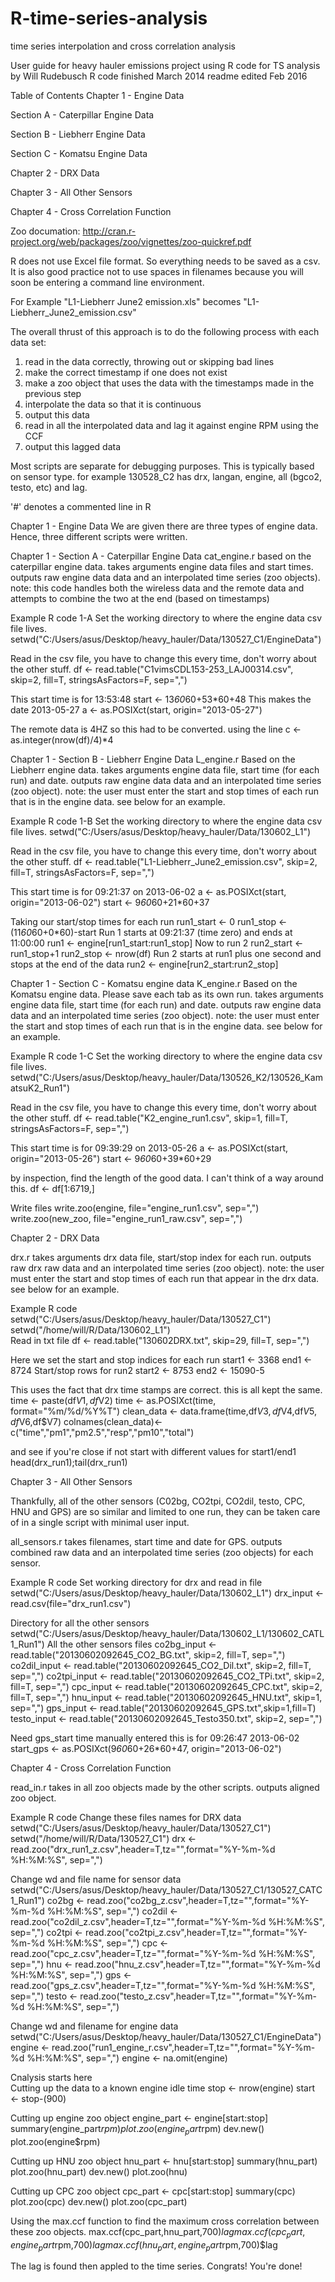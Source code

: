 R-time-series-analysis
======================

time series interpolation and cross correlation analysis


User guide for heavy hauler emissions project using R code for TS analysis
by Will Rudebusch 
R code finished March 2014
readme edited Feb 2016

Table of Contents 
Chapter 1 - Engine Data

Section A - Caterpillar Engine Data 

Section B - Liebherr Engine  Data

Section C - Komatsu Engine Data

Chapter 2 - DRX Data 

Chapter 3 - All Other Sensors 

Chapter 4 - Cross Correlation Function 

Zoo documation: http://cran.r-project.org/web/packages/zoo/vignettes/zoo-quickref.pdf

R does not use Excel file format. So everything needs to be saved as a csv. It is also good practice not to use spaces in filenames because you will soon be entering a  command line environment.

For Example 
"L1-Liebherr June2 emission.xls" becomes "L1-Liebherr_June2_emission.csv"

The overall thrust of this approach is to do the following process with each data set:
1) read in the data correctly, throwing out or skipping bad lines
2) make the correct timestamp if one does not exist
3) make a zoo object that uses the data with the timestamps made in the previous step
4) interpolate the data so that it is continuous
5) output this data
6) read in all the interpolated data and lag it against engine RPM using the CCF
7) output this lagged data

Most scripts are separate for debugging purposes. This is typically based on sensor type. 
for example 130528_C2 has drx, langan, engine, all (bgco2, testo, etc) and lag.

'#' denotes a commented line in R

Chapter 1 - Engine Data
We are given there are three types of engine data. Hence, three different scripts were written.

Chapter 1 - Section A - Caterpillar Engine Data
cat_engine.r
based on the caterpillar engine data.
takes arguments engine data files and start times. 
outputs raw engine data data and an interpolated time series (zoo objects). 
note: this code handles both the wireless data and the remote data and attempts to combine the two at the end (based on timestamps)

Example R code 1-A
Set the working directory to where the engine data csv file lives.
setwd("C:/Users/asus/Desktop/heavy_hauler/Data/130527_C1/EngineData")

Read in the csv file, you have to change this every time, don't worry about the other stuff. 
df <- read.table("C1vimsCDL153-253_LAJ00314.csv", skip=2, fill=T, stringsAsFactors=F, sep=",")

This start time is for 13:53:48
start <- 13*60*60+53*60+48
This makes the date 2013-05-27
a <- as.POSIXct(start, origin="2013-05-27")

The remote data is 4HZ so this had to be converted. using the line
c <- as.integer(nrow(df)/4)*4

Chapter 1 - Section B - Liebherr Engine Data
L_engine.r
Based on the Liebherr engine data.
takes arguments engine data file, start time (for each run) and date.
outputs raw engine data data and an interpolated time series (zoo object). 
note: the user must enter the start and stop times of each run that is in the engine data. 
see below for an example.

Example R code 1-B
Set the working directory to where the engine data csv file lives.
setwd("C:/Users/asus/Desktop/heavy_hauler/Data/130602_L1")

Read in the csv file, you have to change this every time, don't worry about the other stuff. 
df <- read.table("L1-Liebherr_June2_emission.csv", skip=2, fill=T, stringsAsFactors=F, sep=",")

This start time is for 09:21:37 on 2013-06-02
a <- as.POSIXct(start, origin="2013-06-02")
start <- 9*60*60+21*60+37

Taking our start/stop times for each run
run1_start <- 0
run1_stop <- (11*60*60+0*60)-start
Run 1 starts at 09:21:37 (time zero) and ends at 11:00:00
run1 <- engine[run1_start:run1_stop]
Now to run 2
run2_start <- run1_stop+1
run2_stop <- nrow(df)
Run 2 starts at run1 plus one second and stops at the end of the data
run2 <- engine[run2_start:run2_stop]

Chapter 1 - Section C - Komatsu engine data
K_engine.r
Based on the Komatsu engine data. Please save each tab as its own run.
takes arguments engine data file, start time (for each run) and date.
outputs raw engine data data and an interpolated time series (zoo object). 
note: the user must enter the start and stop times of each run that is in the engine data. 
see below for an example.

Example R code 1-C
Set the working directory to where the engine data csv file lives.
setwd("C:/Users/asus/Desktop/heavy_hauler/Data/130526_K2/130526_KamatsuK2_Run1")

Read in the csv file, you have to change this every time, don't worry about the other stuff. 
df <- read.table("K2_engine_run1.csv", skip=1, fill=T, stringsAsFactors=F, sep=",")

This start time is for 09:39:29 on 2013-05-26
a <- as.POSIXct(start, origin="2013-05-26")
start <- 9*60*60+39*60+29

by inspection, find the length of the good data. 
I can't think of a way around this.
df <- df[1:6719,]

Write files
write.zoo(engine, file="engine_run1.csv", sep=",")
write.zoo(new_zoo, file="engine_run1_raw.csv", sep=",")

Chapter 2 - DRX Data

drx.r
takes arguments drx data file, start/stop index for each run.
outputs raw drx raw data and an interpolated time series (zoo object). 
note: the user must enter the start and stop times of each run that appear in the drx data. 
see below for an example.

Example R code 
setwd("C:/Users/asus/Desktop/heavy_hauler/Data/130527_C1")
setwd("/home/will/R/Data/130602_L1")    
Read in txt file
df <- read.table("130602DRX.txt", skip=29, fill=T, sep=",")

Here we set the start and stop indices for each run
start1 <- 3368
end1 <- 8724
Start/stop rows for run2
start2 <- 8753
end2 <- 15090-5

This uses the fact that drx time stamps are correct. this is all kept the same.
time <- paste(df$V1,df$V2)
time <- as.POSIXct(time, format="%m/%d/%Y%T")
clean_data <- data.frame(time,df$V3,df$V4,df$V5,df$V6,df$V7)
colnames(clean_data)<- c("time","pm1","pm2.5","resp","pm10","total")

and see if you're close
if not start with different values for start1/end1
head(drx_run1);tail(drx_run1)

Chapter 3 - All Other Sensors

Thankfully, all of the other sensors (C02bg, CO2tpi, CO2dil, testo, CPC, HNU and GPS) are so similar and limited to one run,  they can be taken care of in a single script with minimal user input.

all_sensors.r
takes filenames, start time and date for GPS.
outputs combined raw data and an interpolated time series (zoo objects) for each sensor. 

Example R code 
Set working directory for drx and read in file
setwd("C:/Users/asus/Desktop/heavy_hauler/Data/130602_L1")
drx_input <- read.csv(file="drx_run1.csv")

Directory for all the other sensors
setwd("C:/Users/asus/Desktop/heavy_hauler/Data/130602_L1/130602_CATL1_Run1")
All the other sensors files
co2bg_input <- read.table("20130602092645_CO2_BG.txt", skip=2, fill=T, sep=",")
co2dil_input <- read.table("20130602092645_CO2_Dil.txt", skip=2, fill=T, sep=",")
co2tpi_input <- read.table("20130602092645_CO2_TPi.txt", skip=2, fill=T, sep=",")
cpc_input <- read.table("20130602092645_CPC.txt", skip=2, fill=T, sep=",")
hnu_input <- read.table("20130602092645_HNU.txt", skip=1, sep=",")
gps_input <- read.table("20130602092645_GPS.txt",skip=1,fill=T)
testo_input <- read.table("20130602092645_Testo350.txt", skip=2, sep=",")

Need gps_start time manually entered this is for 09:26:47 2013-06-02
start_gps <- as.POSIXct(9*60*60+26*60+47, origin="2013-06-02")

Chapter 4 - Cross Correlation Function

read_in.r
takes in all zoo objects made by the other scripts.
outputs aligned zoo object.

Example R code 
Change these files names for DRX data
setwd("C:/Users/asus/Desktop/heavy_hauler/Data/130527_C1")
setwd("/home/will/R/Data/130527_C1")
drx <- read.zoo("drx_run1_z.csv",header=T,tz="",format="%Y-%m-%d %H:%M:%S", sep=",")

Change wd and file name for sensor data
setwd("C:/Users/asus/Desktop/heavy_hauler/Data/130527_C1/130527_CATC1_Run1")
co2bg <- read.zoo("co2bg_z.csv",header=T,tz="",format="%Y-%m-%d %H:%M:%S", sep=",")
co2dil <- read.zoo("co2dil_z.csv",header=T,tz="",format="%Y-%m-%d %H:%M:%S", sep=",")
co2tpi <- read.zoo("co2tpi_z.csv",header=T,tz="",format="%Y-%m-%d %H:%M:%S", sep=",")
cpc <- read.zoo("cpc_z.csv",header=T,tz="",format="%Y-%m-%d %H:%M:%S", sep=",")
hnu <- read.zoo("hnu_z.csv",header=T,tz="",format="%Y-%m-%d %H:%M:%S", sep=",")
gps <- read.zoo("gps_z.csv",header=T,tz="",format="%Y-%m-%d %H:%M:%S", sep=",")
testo <- read.zoo("testo_z.csv",header=T,tz="",format="%Y-%m-%d %H:%M:%S", sep=",")

Change wd and filename for engine data
setwd("C:/Users/asus/Desktop/heavy_hauler/Data/130527_C1/EngineData")
engine <- read.zoo("run1_engine_r.csv",header=T,tz="",format="%Y-%m-%d %H:%M:%S", sep=",")
engine <- na.omit(engine)

Cnalysis starts here  
Cutting up the data to a known engine idle time
stop <- nrow(engine)
start <- stop-(900)

Cutting up engine zoo object
engine_part <- engine[start:stop]
summary(engine_part$rpm)
plot.zoo(engine_part$rpm)
dev.new()
plot.zoo(engine$rpm)

Cutting up HNU zoo object
hnu_part <- hnu[start:stop]
summary(hnu_part)
plot.zoo(hnu_part)
dev.new()
plot.zoo(hnu)

Cutting up CPC zoo object
cpc_part <- cpc[start:stop]
summary(cpc)
plot.zoo(cpc)
dev.new()
plot.zoo(cpc_part)

Using the max.ccf function to find the maximum cross correlation between these zoo objects.
max.ccf(cpc_part,hnu_part,700)$lag
max.ccf(cpc_part,engine_part$rpm,700)$lag
max.ccf(hnu_part,engine_part$rpm,700)$lag

The lag is found then appled to the time series. Congrats! You're done!
